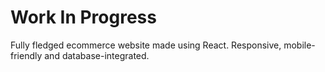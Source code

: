 # Work In Progress
Fully fledged ecommerce website made using React.
Responsive, mobile-friendly and database-integrated.

